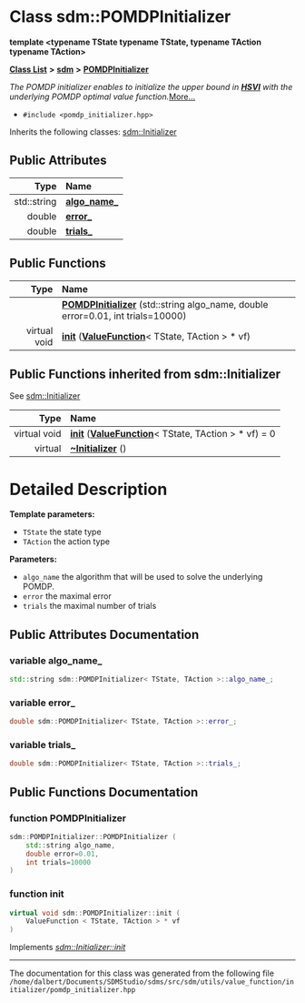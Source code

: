 
<NavBar active_item_id="2"/>

# Class sdm::POMDPInitializer

**template &lt;typename TState typename TState, typename TAction typename TAction&gt;**


[**Class List**](annotated.md) **>** [**sdm**](namespacesdm.md) **>** [**POMDPInitializer**](classsdm_1_1POMDPInitializer.md)



_The POMDP initializer enables to initialize the upper bound in_ [_**HSVI**_](classsdm_1_1HSVI.md) _with the underlying POMDP optimal value function._[More...](#detailed-description)

* `#include <pomdp_initializer.hpp>`



Inherits the following classes: [sdm::Initializer](classsdm_1_1Initializer.md)












## Public Attributes

| Type | Name |
| ---: | :--- |
|  std::string | [**algo\_name\_**](classsdm_1_1POMDPInitializer.md#variable-algo-name-)  <br> |
|  double | [**error\_**](classsdm_1_1POMDPInitializer.md#variable-error-)  <br> |
|  double | [**trials\_**](classsdm_1_1POMDPInitializer.md#variable-trials-)  <br> |




## Public Functions

| Type | Name |
| ---: | :--- |
|   | [**POMDPInitializer**](classsdm_1_1POMDPInitializer.md#function-pomdpinitializer) (std::string algo\_name, double error=0.01, int trials=10000) <br> |
| virtual void | [**init**](classsdm_1_1POMDPInitializer.md#function-init) ([**ValueFunction**](classsdm_1_1ValueFunction.md)&lt; TState, TAction &gt; \* vf) <br> |

## Public Functions inherited from sdm::Initializer

See [sdm::Initializer](classsdm_1_1Initializer.md)

| Type | Name |
| ---: | :--- |
| virtual void | [**init**](classsdm_1_1Initializer.md#function-init) ([**ValueFunction**](classsdm_1_1ValueFunction.md)&lt; TState, TAction &gt; \* vf) = 0<br> |
| virtual  | [**~Initializer**](classsdm_1_1Initializer.md#function-initializer) () <br> |















# Detailed Description




**Template parameters:**


* `TState` the state type 
* `TAction` the action type 



**Parameters:**


* `algo_name` the algorithm that will be used to solve the underlying POMDP. 
* `error` the maximal error 
* `trials` the maximal number of trials 



    
## Public Attributes Documentation


### variable algo\_name\_ 


```cpp
std::string sdm::POMDPInitializer< TState, TAction >::algo_name_;
```



### variable error\_ 


```cpp
double sdm::POMDPInitializer< TState, TAction >::error_;
```



### variable trials\_ 


```cpp
double sdm::POMDPInitializer< TState, TAction >::trials_;
```


## Public Functions Documentation


### function POMDPInitializer 


```cpp
sdm::POMDPInitializer::POMDPInitializer (
    std::string algo_name,
    double error=0.01,
    int trials=10000
) 
```



### function init 


```cpp
virtual void sdm::POMDPInitializer::init (
    ValueFunction < TState, TAction > * vf
) 
```


Implements [*sdm::Initializer::init*](classsdm_1_1Initializer.md#function-init)


------------------------------
The documentation for this class was generated from the following file `/home/dalbert/Documents/SDMStudio/sdms/src/sdm/utils/value_function/initializer/pomdp_initializer.hpp`
